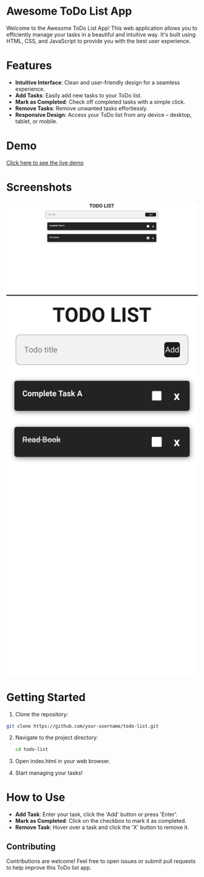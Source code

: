 # Awesome ToDo List App
Welcome to the Awesome ToDo List App! This web application allows you to efficiently manage your tasks in a beautiful and intuitive way. It's built using HTML, CSS, and JavaScript to provide you with the best user experience.

# Features
- **Intuitive Interface**: Clean and user-friendly design for a seamless experience.
- **Add Tasks**: Easily add new tasks to your ToDo list.
- **Mark as Completed**: Check off completed tasks with a simple click.
- **Remove Tasks**: Remove unwanted tasks effortlessly.
- **Responsive Design**: Access your ToDo list from any device – desktop, tablet, or mobile.

# Demo
[Click here to see the live demo](https://ankursharma1302.github.io/Todo-List/) <!-- Update with the actual link when hosting your app -->

# Screenshots
![ToDo List App](./images/todoListPC.png)
![Todo List App](./images/todoListMobile.jpg)
# Getting Started
1. Clone the repository:

```bash
git clone https://github.com/your-username/todo-list.git
```
2. Navigate to the project directory:

    ```bash
    cd todo-list
    ```

3. Open index.html in your web browser.

4. Start managing your tasks!

# How to Use
- **Add Task**: Enter your task, click the 'Add' button or press 'Enter'.
- **Mark as Completed**: Click on the checkbox to mark it as completed.
- **Remove Task**: Hover over a task and click the 'X' button to remove it.

## Contributing
Contributions are welcome! Feel free to open issues or submit pull requests to help improve this ToDo list app.

